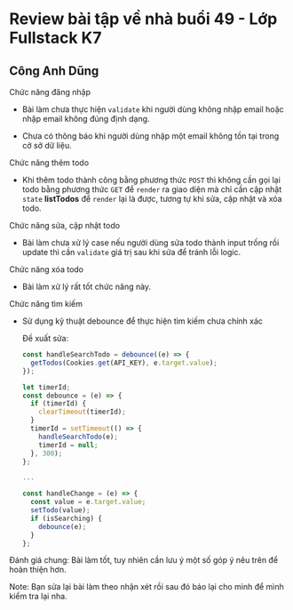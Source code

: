 # Review bài tập về nhà buổi 49 - Lớp Fullstack K7

## Công Anh Dũng

Chức năng đăng nhập

- Bài làm chưa thực hiện `validate` khi người dùng không nhập email hoặc nhập email không đúng định dạng.

- Chưa có thông báo khi người dùng nhập một email không tồn tại trong cở sở dữ liệu.

Chức năng thêm todo

- Khi thêm todo thành công bằng phương thức `POST` thì không cần gọi lại todo bằng phương thức `GET` để `render` ra giao diện mà chỉ cần cập nhật `state` **listTodos** để `render` lại là được, tương tự khi sửa, cập nhật và xóa todo.

Chức năng sửa, cập nhật todo

- Bài làm chưa xử lý case nếu người dùng sửa todo thành input trống rồi update thì cần `validate` giá trị sau khi sửa để tránh lỗi logic.

Chức năng xóa todo

- Bài làm xử lý rất tốt chức năng này.

Chức năng tìm kiếm

- Sử dụng kỹ thuật debounce để thực hiện tìm kiếm chưa chính xác

  Đề xuất sửa:

  ```js
  const handleSearchTodo = debounce((e) => {
    getTodos(Cookies.get(API_KEY), e.target.value);
  });

  let timerId;
  const debounce = (e) => {
    if (timerId) {
      clearTimeout(timerId);
    }
    timerId = setTimeout(() => {
      handleSearchTodo(e);
      timerId = null;
    }, 300);
  };

  ...

  const handleChange = (e) => {
    const value = e.target.value;
    setTodo(value);
    if (isSearching) {
      debounce(e);
    }
  };
  ```

Đánh giá chung: Bài làm tốt, tuy nhiên cần lưu ý một số góp ý nêu trên để hoàn thiện hơn.

Note: Bạn sửa lại bài làm theo nhận xét rồi sau đó báo lại cho mình để mình kiểm tra lại nha.
